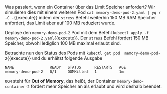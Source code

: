 Was passiert, wenn ein Container über das Limit Speicher anfordert? Wir simulieren
dies mit einem weiteren Pod `cat memory-demo-pod-2.yaml | yq r -C -`{{execute}} indem
der `stress` Befehl weiterhin 150 MB RAM Speicher anfordert, das Limit aber auf 100 MB
reduziert wurde.

Deploye den `memory-demo-pod-2` Pod mit dem Befehl 
`kubectl apply -f memory-demo-pod-2.yaml`{{execute}}. Der `stress` Befehl fordert 150 MB
Speicher, obwohl lediglich 100 MB maximal erlaubt sind.

Betrachte nun den Status des Pods mit `kubectl get pod  memory-demo-pod-2`{{execute}} und
du erhältst folgende Ausgabe
```
NAME                READY   STATUS      RESTARTS   AGE
memory-demo-pod-2   0/1     OOMKilled   1          1m
```

`OOM` steht für **Out of Memory**, das heißt, der Container `memory-demo-container-2`
fordert mehr Speicher an als erlaubt und wird deshalb beendet.   